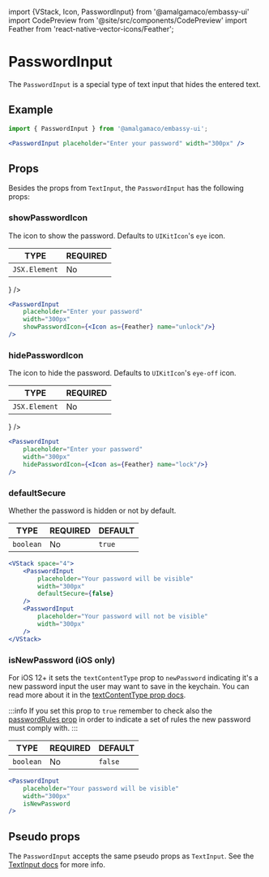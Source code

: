 import {VStack, Icon, PasswordInput} from '@amalgamaco/embassy-ui'
import CodePreview from '@site/src/components/CodePreview'
import Feather from 'react-native-vector-icons/Feather';

# PasswordInput

The `PasswordInput` is a special type of text input that hides the entered text.

## Example

<CodePreview>
	<PasswordInput placeholder="Enter your password" width="300px" />
</CodePreview>

```jsx
import { PasswordInput } from '@amalgamaco/embassy-ui';

<PasswordInput placeholder="Enter your password" width="300px" />
```

## Props

Besides the props from `TextInput`, the `PasswordInput` has the following props:

### showPasswordIcon

The icon to show the password. Defaults to `UIKitIcon`'s `eye` icon.

| TYPE | REQUIRED |
| ---- | -------- |
| `JSX.Element` | No       |

<CodePreview>
	<PasswordInput 
		placeholder="Enter your password"
		width="300px" 
		showPasswordIcon={<Icon as={Feather} name="unlock"/>}
	/>
</CodePreview>

```jsx
<PasswordInput 
	placeholder="Enter your password"
	width="300px" 
	showPasswordIcon={<Icon as={Feather} name="unlock"/>}
/>
```

### hidePasswordIcon

The icon to hide the password. Defaults to `UIKitIcon`'s `eye-off` icon.

| TYPE | REQUIRED |
| ---- | -------- |
| `JSX.Element` | No       |

<CodePreview>
	<PasswordInput 
		placeholder="Enter your password"
		width="300px" 
		hidePasswordIcon={<Icon as={Feather} name="lock"/>}
	/>
</CodePreview>

```jsx
<PasswordInput 
	placeholder="Enter your password"
	width="300px" 
	hidePasswordIcon={<Icon as={Feather} name="lock"/>}
/>
```

### defaultSecure

Whether the password is hidden or not by default.

| TYPE | REQUIRED | DEFAULT |
| ---- | -------- | ------- |
| `boolean` | No  | `true`  |

<CodePreview>
	<VStack space="4">
		<PasswordInput 
			placeholder="Your password will be visible"
			width="300px" 
			defaultSecure={false}
		/>
		<PasswordInput
			placeholder="Your password will not be visible" 
			width="300px" 
		/>
	</VStack>
</CodePreview>

```jsx
<VStack space="4">
	<PasswordInput 
		placeholder="Your password will be visible" 
		width="300px" 
		defaultSecure={false}
	/>
	<PasswordInput
		placeholder="Your password will not be visible" 
		width="300px"
	/>
</VStack>
```

### isNewPassword (iOS only)

For iOS 12+ it sets the `textContentType` prop to `newPassword` indicating it's a new password input the user may want to save in the keychain. You can read more about it in the [textContentType prop docs](https://reactnative.dev/docs/textinput#textcontenttype-ios).

:::info
If you set this prop to `true` remember to check also the [passwordRules prop](https://reactnative.dev/docs/textinput#passwordrules-ios) in order to indicate a set of rules the new password must comply with.
:::

| TYPE | REQUIRED | DEFAULT |
| ---- | -------- | ------- |
| `boolean` | No  | `false`  |

<CodePreview>
	<PasswordInput 
		placeholder="Your password will be visible"
		width="300px" 
		isNewPassword
	/>
</CodePreview>

```jsx
<PasswordInput 
	placeholder="Your password will be visible" 
	width="300px" 
	isNewPassword
/>
```

## Pseudo props

The `PasswordInput` accepts the same pseudo props as `TextInput`. See the [TextInput docs](./text_input#pseudo-props) for more info.
